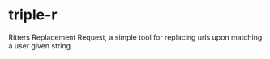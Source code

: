 # triple-r
Ritters Replacement Request, a simple tool for replacing urls upon matching a user given string.

